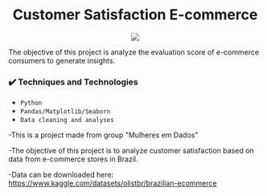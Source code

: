 <h1 align="center"> Customer Satisfaction E-commerce</h1>
<p align="center"><img src="https://user-images.githubusercontent.com/66793206/179405839-cd4c2554-7a87-479d-b3ed-3b8da167545c.png"/></p>
The objective of this project is analyze the evaluation score of e-commerce consumers to generate insights.

### ✔️ Techniques and Technologies


- ``Python``
- ``Pandas/Matplotlib/Seaborn``
- ``Data cleaning and analyses ``



-This is a project made from group "Mulheres em Dados"

-The objective of this project is to analyze customer satisfaction based on data from e-commerce stores in Brazil.

-Data can be downloaded here: https://www.kaggle.com/datasets/olistbr/brazilian-ecommerce

